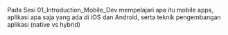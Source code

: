 Pada Sesi 01_Introduction_Mobile_Dev mempelajari apa itu mobile apps, aplikasi apa saja yang ada di iOS dan Android, serta teknik pengembangan aplikasi (native vs hybrid)
